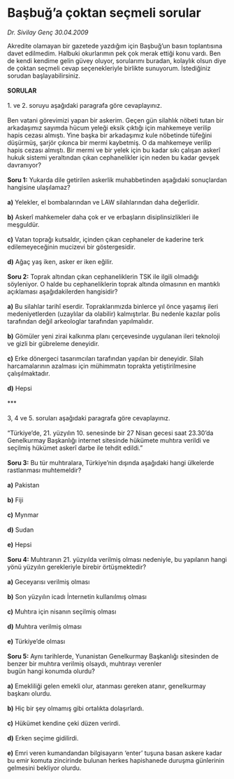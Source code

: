 # Başbuğ’a çoktan seçmeli sorular

*Dr. Sivilay Genç 30.04.2009*

<div class="taraf_structure_2col_1zq">
<div class="margen_n">



 <p>Akredite olamayan bir gazetede yazdığım için Başbuğ’un basın toplantısına davet edilmedim. Halbuki okurlarımın pek çok merak ettiği konu vardı. Ben de kendi kendime gelin güvey oluyor, sorularımı buradan, kolaylık olsun diye de çoktan seçmeli cevap seçenekleriyle birlikte sunuyorum. İstediğiniz sorudan başlayabilirsiniz.<b> <br/><br/>SORULAR</b> <br/><br/>1. ve 2. soruyu aşağıdaki paragrafa göre cevaplayınız. <br/><br/>Ben vatani görevimizi yapan bir askerim. Geçen gün silahlık nöbeti tutan bir arkadaşımız sayımda hücum yeleği eksik çıktığı için mahkemeye verilip hapis cezası almıştı. Yine başka bir arkadaşımız kule nöbetinde tüfeğini düşürmüş, şarjör çıkınca bir mermi kaybetmiş. O da mahkemeye verilip hapis cezası almıştı. Bir mermi ve bir yelek için bu kadar sıkı çalışan askerî hukuk sistemi yeraltından çıkan cephanelikler için neden bu kadar gevşek davranıyor?<b> <br/><br/>Soru 1:</b> Yukarda dile getirilen askerlik muhabbetinden aşağıdaki sonuçlardan hangisine ulaşılamaz?<b> <br/><br/>a)</b> Yelekler, el bombalarından ve LAW silahlarından daha değerlidir.<b> <br/><br/>b)</b> Askerî mahkemeler daha çok er ve erbaşların disiplinsizlikleri ile meşguldür.<b> <br/><br/>c)</b> Vatan toprağı kutsaldır, içinden çıkan cephaneler de kaderine terk edilemeyeceğinin mucizevi bir göstergesidir.<b> <br/><br/>d)</b> Ağaç yaş iken, asker er iken eğilir.<b> <br/><br/>Soru 2:</b> Toprak altından çıkan cephaneliklerin TSK ile ilgili olmadığı söyleniyor. O halde bu cephaneliklerin toprak altında olmasının en mantıklı açıklaması aşağıdakilerden hangisidir?<b> <br/><br/>a)</b> Bu silahlar tarihî eserdir. Topraklarımızda binlerce yıl önce yaşamış ileri medeniyetlerden (uzaylılar da olabilir) kalmıştırlar. Bu nedenle kazılar polis tarafından değil arkeologlar tarafından yapılmalıdır.<b> <br/><br/>b)</b> Gömüler yeni zirai kalkınma planı çerçevesinde uygulanan ileri teknoloji ve gizli bir gübreleme deneyidir.<b> <br/><br/>c)</b> Erke dönergeci tasarımcıları tarafından yapılan bir deneyidir. Silah harcamalarının azalması için mühimmatın toprakta yetiştirilmesine çalışılmaktadır. <b><br/><br/>d)</b> Hepsi <br/><br/>*** <br/><br/>3, 4 ve 5. soruları aşağıdaki paragrafa göre cevaplayınız. <br/><br/>“Türkiye’de, 21. yüzyılın 10. senesinde bir 27 Nisan gecesi saat 23.30’da Genelkurmay Başkanlığı internet sitesinde hükümete muhtıra verildi ve seçilmiş hükümet askerî darbe ile tehdit edildi.” <b><br/><br/>Soru 3:</b> Bu tür muhtıralara, Türkiye’nin dışında aşağıdaki hangi ülkelerde rastlanması muhtemeldir? <b><br/><br/>a)</b> Pakistan <b><br/><br/>b)</b> Fiji <b><br/><br/>c)</b> Mynmar <b><br/><br/>d)</b> Sudan <b><br/><br/>e)</b> Hepsi <b><br/><br/>Soru 4:</b> Muhtıranın 21. yüzyılda verilmiş olması nedeniyle, bu yapılanın hangi yönü yüzyılın gerekleriyle birebir örtüşmektedir? <b><br/><br/>a)</b> Geceyarısı verilmiş olması <b><br/><br/>b)</b> Son yüzyılın icadı İnternetin kullanılmış olması <b><br/><br/>c)</b> Muhtıra için nisanın seçilmiş olması <b><br/><br/>d)</b> Muhtıra verilmiş olması <b><br/><br/>e)</b> Türkiye’de olması <b><br/><br/>Soru 5:</b> Aynı tarihlerde, Yunanistan Genelkurmay Başkanlığı sitesinden de benzer bir muhtıra verilmiş olsaydı, muhtırayı verenler <br/>bugün hangi konumda olurdu? <b><br/><br/>a)</b> Emekliliği gelen emekli olur, atanması gereken atanır, genelkurmay başkanı olurdu. <b><br/><br/>b)</b> Hiç bir şey olmamış gibi ortalıkta dolaşırlardı. <b><br/><br/>c)</b> Hükümet kendine çeki düzen verirdi. <b><br/><br/>d)</b> Erken seçime gidilirdi. <b><br/><br/>e)</b> Emri veren kumandandan bilgisayarın ‘enter’ tuşuna basan askere kadar bu emir komuta zincirinde bulunan herkes hapishanede duruşma günlerinin gelmesini bekliyor olurdu.</p>
<br/>
<br/>
<br/>



<br/>


<div id="taraf_not">
</div>

</div>


</div>

